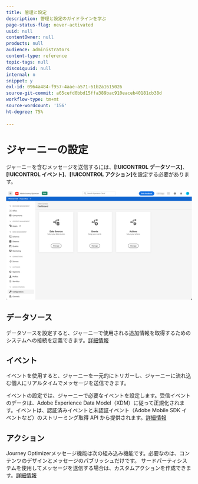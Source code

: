 ```yaml
---
title: 管理と設定
description: 管理と設定のガイドラインを学ぶ
page-status-flag: never-activated
uuid: null
contentOwner: null
products: null
audience: administrators
content-type: reference
topic-tags: null
discoiquuid: null
internal: n
snippet: y
exl-id: 0964a484-f957-4aae-a571-61b2a1615026
source-git-commit: a65cefd0bbd15ffa389bac910eaceb40181cb38d
workflow-type: tm+mt
source-wordcount: '156'
ht-degree: 75%

---
```


# ジャーニーの設定

ジャーニーを含むメッセージを送信するには、**[!UICONTROL データソース]**、**[!UICONTROL イベント]**、**[!UICONTROL アクション]**&#x200B;を設定する必要があります。

![](../assets/admin-menu.png)

## データソース

データソースを設定すると、ジャーニーで使用される追加情報を取得するためのシステムへの接続を定義できます。[詳細情報](../../using/datasource/about-data-sources.md)

## イベント

イベントを使用すると、ジャーニーを一元的にトリガーし、ジャーニーに流れ込む個人にリアルタイムでメッセージを送信できます。

イベントの設定では、ジャーニーで必要なイベントを設定します。受信イベントのデータは、Adobe Experience Data Model（XDM）に従って正規化されます。イベントは、認証済みイベントと未認証イベント（Adobe Mobile SDK イベントなど）のストリーミング取得 API から提供されます。[詳細情報](../../using/event/about-events.md)

## アクション

Journey Optimizerメッセージ機能は次の組み込み機能です。必要なのは、コンテンツのデザインとメッセージのパブリッシュだけです。 サードパーティシステムを使用してメッセージを送信する場合は、カスタムアクションを作成できます。[詳細情報](../../using/action/action.md)
